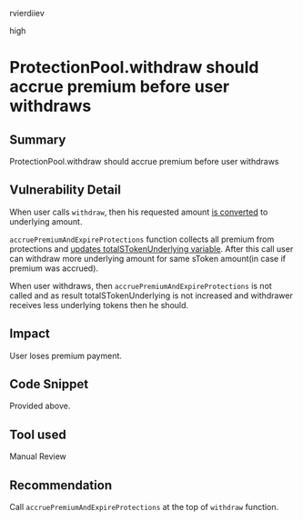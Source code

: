 rvierdiiev

high

# ProtectionPool.withdraw should accrue premium before user withdraws

## Summary
ProtectionPool.withdraw should accrue premium before user withdraws
## Vulnerability Detail
When user calls `withdraw`, then his requested amount [is converted](https://github.com/sherlock-audit/2023-02-carapace/blob/main/contracts/core/pool/ProtectionPool.sol#L253-L255) to underlying amount.

`accruePremiumAndExpireProtections` function collects all premium from protections and [updates totalSTokenUnderlying  variable](https://github.com/sherlock-audit/2023-02-carapace/blob/main/contracts/core/pool/ProtectionPool.sol#L346). After this call user can withdraw more underlying amount for same sToken amount(in case if premium was accrued).

When user withdraws, then `accruePremiumAndExpireProtections` is not called and as result totalSTokenUnderlying is not increased and withdrawer receives less underlying tokens then he should.
## Impact
User loses premium payment.
## Code Snippet
Provided above.
## Tool used

Manual Review

## Recommendation
Call `accruePremiumAndExpireProtections` at the top of `withdraw` function.